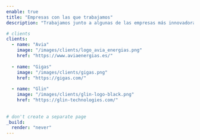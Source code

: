 ```yaml
---
enable: true
title: "Empresas con las que trabajamos"
description: "Trabajamos junto a algunas de las empresas más innovadoras y líderes de la industria ofreciendo soluciones tecnológicas de vanguardia."

# clients
clients:
  - name: "Avia"
    image: "/images/clients/logo_avia_energias.png"
    href: "https://www.aviaenergias.es/"
    
  - name: "Gigas"
    image: "/images/clients/gigas.png"
    href: "https://gigas.com/"
    
  - name: "Glin"
    image: "/images/clients/glin-logo-black.png"
    href: "https://glin-technologies.com/"
    
    
# don't create a separate page
_build:
  render: "never"
---
```

